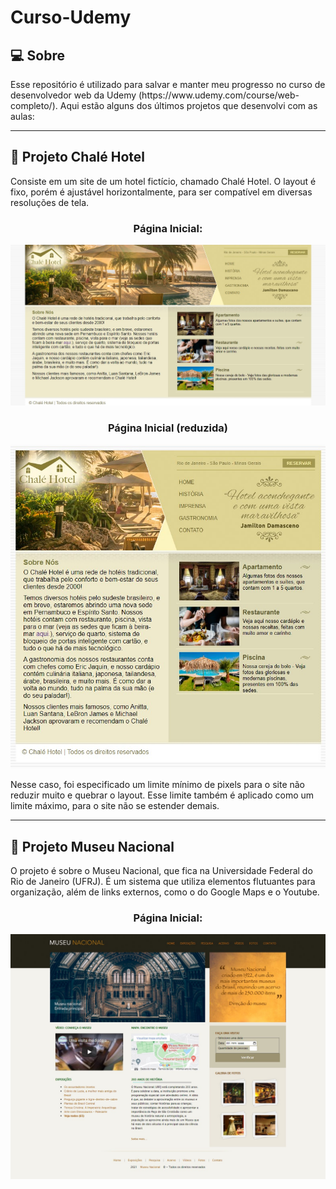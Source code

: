 <h1>Curso-Udemy</h1>

<h2>💻 Sobre</h2>
<p>Esse repositório é utilizado para salvar e manter meu progresso no curso de desenvolvedor web da Udemy (https://www.udemy.com/course/web-completo/).
Aqui estão alguns dos últimos projetos que desenvolvi com as aulas:</p>

---

<h2>🏨 Projeto Chalé Hotel</h2>
<p>Consiste em um site de um hotel fictício, 
chamado Chalé Hotel. O layout é fixo, porém
é ajustável horizontalmente, para ser
compatível em diversas resoluções de tela. </p>
<h3 align="center">Página Inicial:</h3>
<img src="Printscreens/chale-hotel-full.jpg">

<br>

<h3 align="center">Página Inicial (reduzida)</h3>
<img src="Printscreens/chale-hotel-pequeno.jpg">
<p>Nesse caso, foi especificado um limite mínimo 
de pixels para o site não reduzir muito e quebrar o layout. Esse limite também é aplicado como um
limite máximo, para o site não se estender 
demais.</p>

---

<h2>🔎 Projeto Museu Nacional</h2>
<p>O projeto é sobre o Museu Nacional, que fica na Universidade Federal do Rio de Janeiro (UFRJ). É um sistema que utiliza elementos flutuantes para organização, além de links externos, como o do Google Maps e o Youtube. </p>

<h3 align="center">Página Inicial:</h3>
<img src="Printscreens/museu-nacional.jpg">
